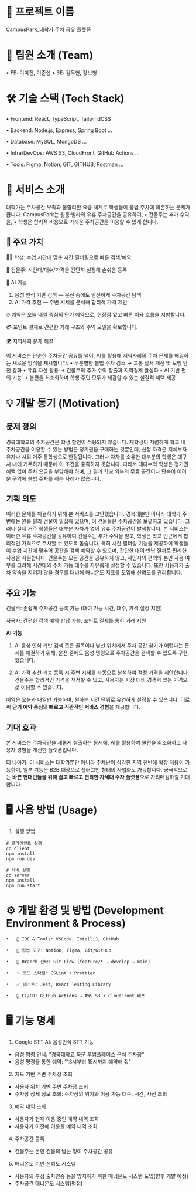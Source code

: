 # 📌 프로젝트 이름
CampusPark_대학가 주차 공유 플랫폼



# 👥 팀원 소개 (Team)
• FE: 이미진, 이준섭
• BE: 김두현, 장보형


# 🛠 기술 스택 (Tech Stack)
• Frontend: React, TypeScript, TailwindCSS

• Backend: Node.js, Express, Spring Boot …

• Database: MySQL, MongoDB …

• Infra/DevOps: AWS S3, CloudFront, GitHub Actions …

• Tools: Figma, Notion, GIT, GITHUB, Postman …



# 🚗 서비스 소개

대학가는 주차공간 부족과 불합리한 요금 체계로 학생들이 불법 주차에 의존하는 문제가 큽니다. CampusPark는 원룸·빌라의 유휴 주차공간을 공유하여,
	•	건물주는 추가 수익을,
	•	학생은 합리적 비용으로 가까운 주차공간을 이용할 수 있게 합니다.

## 🎯 주요 가치
👩‍🎓 학생: 수업 시간에 맞춘 시간 필터링으로 빠른 검색/예약

🏢 건물주: 시간대/대수/가격을 간단히 설정해 손쉬운 등록



🤖 AI 기능
1.	음성 인식 기반 검색 — 운전 중에도 안전하게 주차공간 탐색
2.	AI 가격 추천 — 주변 시세를 분석해 합리적 가격 제안

⏱ 예약은 오늘·내일 중심의 단기 예약으로, 현장감 있고 빠른 이용 흐름을 지향합니다.

💳 포인트 결제로 간편한 거래 구조와 수익 모델을 확보합니다.



🌍 지역사회 문제 해결

이 서비스는 단순한 주차공간 공유를 넘어, AI를 활용해 지역사회의 주차 문제를 해결하는 새로운 방식을 제시합니다.
	•	무분별한 불법 주차 감소 → 교통 질서 개선 및 보행 안전 강화
	•	유휴 자산 활용 → 건물주의 추가 수익 창출과 지역경제 활성화
	•	AI 기반 편의 기능 → 불편을 최소화하며 학생·주민 모두가 체감할 수 있는 실질적 혜택 제공


# 💡 개발 동기 (Motivation)
## 문제 정의

경북대학교의 주차공간은 학생 할인이 적용되지 않습니다. 재학생이 저렴하게 학교 내 주차공간을 이용할 수 있는 방법은 정기권을 구매하는 것뿐인데, 신청 자격은 지체부자유자나 시외 거주 통학생으로 한정됩니다. 그러나 자차를 소유한 대부분의 학생은 대구시 내에 거주하기 때문에 이 조건을 충족하지 못합니다.
따라서 대다수의 학생은 정기권 혜택 없이 주차 요금을 부담해야 하며, 그 결과 학교 외부의 무료 공간이나 단속이 어려운 구역에 불법 주차를 하는 사례가 많습니다.


## 기획 의도

이러한 문제를 해결하기 위해 본 서비스를 고안했습니다. 경북대뿐만 아니라 대학가 주변에는 원룸·빌라 건물이 밀집해 있으며, 이 건물들은 주차공간을 보유하고 있습니다. 그러나 실제 거주 학생들은 대부분 자차가 없어 유휴 주차공간이 발생합니다.
본 서비스는 이러한 유휴 주차공간을 공유하여 건물주는 추가 수익을 얻고, 학생은 학교 인근에서 합리적인 가격으로 주차할 수 있도록 돕습니다. 특히 시간 필터링 기능을 제공하여 학생들이 수업 시간에 맞추어 공간을 검색·예약할 수 있으며, 간단한 대여·반납 절차로 편리한 사용을 지원합니다. 건물주는 모든 공간을 공유하지 않고, 세입자의 편의와 본인 사용 여부를 고려해 시간대와 주차 가능 대수를 자유롭게 설정할 수 있습니다. 또한 사용자가 출차 약속을 지키지 않을 경우를 대비해 매너온도 지표를 도입해 신뢰도를 관리합니다.


## 주요 기능
건물주: 손쉽게 주차공간 등록 가능 (대여 가능 시간, 대수, 가격 설정 지원)

사용자: 간편한 검색·예약·반납 가능, 포인트 결제를 통한 거래 지원


**AI 기능**
1.	AI 음성 인식 기반 검색
좁은 골목이나 낯선 위치에서 주차 공간 찾기가 어렵다는 문제를 해결하기 위해, 운전 중에도 음성 명령으로 주차공간을 검색할 수 있도록 구현했습니다.
	
2. AI 가격 추천 기능
등록 시 주변 시세를 자동으로 분석하여 적정 가격을 제안합니다. 건물주는 합리적인 가격을 책정할 수 있고, 사용자는 시장 대비 경쟁력 있는 가격으로 이용할 수 있습니다.


예약은 오늘과 내일만 가능하며, 원하는 시간 단위로 유연하게 설정할 수 있습니다. 이로써 **단기 예약 중심의 빠르고 직관적인 서비스 경험**을 제공합니다.

## 기대 효과

본 서비스는 주차공간을 새롭게 창출하는 동시에, AI를 활용하여 불편을 최소화하고 사용자 경험을 개선한 플랫폼입니다.

더 나아가, 이 서비스는 대학가뿐만 아니라 주차난이 심각한 지역 전반에 확장 적용이 가능하며, 일부 기능은 B2B 대상으로 플러그인 형태의 사업화도 가능합니다.
궁극적으로는 **바쁜 현대인들을 위해 쉽고 빠르고 편리한 차세대 주차 플랫폼**으로 자리매김하길 기대합니다.





# 🖥 사용 방법 (Usage)

1. 실행 방법

```
# 클라이언트 실행
cd client
npm install
npm run dev

# 서버 실행
cd server
npm install
npm run start
```




# ⚙️ 개발 환경 및 방법 (Development Environment & Process)
	•	🧰 IDE & Tools: VSCode, IntelliJ, GitHub
 
	•	🤝 협업 도구: Notion, Figma, Git/GitHub
 
	•	🌿 Branch 전략: Git Flow (feature/* → develop → main)
 
	•	✨ 코드 스타일: ESLint + Prettier
 
	•	✅ 테스트: Jest, React Testing Library
 
	•	🚀 CI/CD: GitHub Actions → AWS S3 + CloudFront 배포

# 🖥 기능 명세
1. Google STT AI: 음성인식 STT 기능
- 음성 명령 인식: "경북대학교 북문 투썸플레이스 근처 주차장"
- 음성 명령을 통한 예약: "13시부터 15시까지 예약해 줘"

2. 지도 기반 주변 주차장 조회
- 사용자 위치 기반 주변 주차장 조회
- 주차장 상세 정보 조회: 주차장의 위치와 이용 가능 대수, 시간, 사진 조회

3. 예약 내역 조회
- 사용자가 현재 이용 중인 예약 내역 조회
- 사용자가 이전에 이용한 예약 내역 조회

4. 주차공간 등록
- 건물주는 본인 건물의 남는 잉여 주차공간 공유

5. 매너온도 기반 신뢰도 시스템
- 사용자의 부정 출차인증 등을 방지하기 위한 매너온도 시스템 도입(향후 개발 예정)
- 주차공간 매너온도 시스템(평점)

